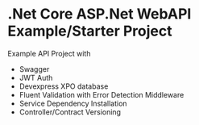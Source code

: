 # .Net Core ASP.Net WebAPI Example/Starter Project
Example API Project with 
- Swagger
- JWT Auth
- Devexpress XPO database
- Fluent Validation with Error Detection Middleware
- Service Dependency Installation
- Controller/Contract Versioning
